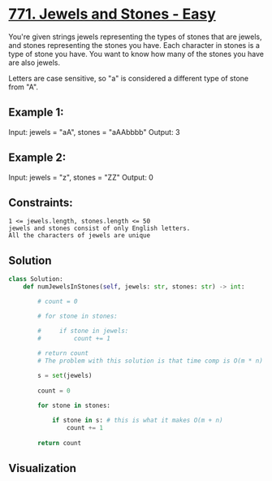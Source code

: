 # [771. Jewels and Stones - Easy](https://leetcode.com/problems/jewels-and-stones/description/)

You're given strings jewels representing the types of stones that are jewels, and stones representing the stones you have. Each character in stones is a type of stone you have. You want to know how many of the stones you have are also jewels.

Letters are case sensitive, so "a" is considered a different type of stone from "A".


## **Example 1:**

Input: jewels = "aA", stones = "aAAbbbb"
Output: 3

## **Example 2:**

Input: jewels = "z", stones = "ZZ"
Output: 0

## **Constraints:**

    1 <= jewels.length, stones.length <= 50
    jewels and stones consist of only English letters.
    All the characters of jewels are unique

## Solution
```python
class Solution:
    def numJewelsInStones(self, jewels: str, stones: str) -> int:

        # count = 0

        # for stone in stones:

        #     if stone in jewels:
        #         count += 1
        
        # return count
        # The problem with this solution is that time comp is O(m * n) since we are looking up both the strings, However, we can do this in O (m + n) by using sets

        s = set(jewels)
        
        count = 0

        for stone in stones:
         
            if stone in s: # this is what it makes O(m + n)
                count += 1
         
        return count
```
## **Visualization**
